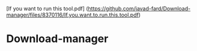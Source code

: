 [If you want to run this tool.pdf]
(https://github.com/javad-fard/Download-manager/files/8370116/If.you.want.to.run.this.tool.pdf)
# Download-manager
